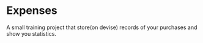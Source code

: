 # Expenses
A small training project that store(on devise) records of your purchases and show you statistics.
